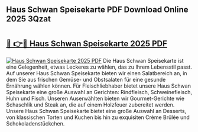 ## Haus Schwan Speisekarte PDF Download Online 2025 3Qzat

# <h2><a href="http://gcdtiz.nevu.top/?p=Haus+Schwan+Speisekarte">🔗 👉🔴 Haus Schwan Speisekarte 2025 PDF</a></h2>

[![Haus Schwan Speisekarte 2025 PDF](https://i.imgur.com/dBaPXMq.png)](http://gcdtiz.nevu.top/?p=Haus+Schwan+Speisekarte)
Die Haus Schwan Speisekarte ist eine Gelegenheit, etwas Leckeres zu wählen, das zu Ihrem Lebensstil passt. Auf unserer Haus Schwan Speisekarte bieten wir einen Salatbereich an, in dem Sie aus frischen Gemüse- und Obstsalaten für eine gesunde Ernährung wählen können. Für Fleischliebhaber bietet unsere Haus Schwan Speisekarte eine große Auswahl an Gerichten: Rindfleisch, Schweinefleisch, Huhn und Fisch. Unseren Auserwählten bieten wir Gourmet-Gerichte wie Schaschlik und Steak an, die auf einem Holzfeuer zubereitet werden. Unsere Haus Schwan Speisekarte bietet eine große Auswahl an Desserts, von klassischen Torten und Kuchen bis hin zu exquisiten Crème Brûlée und Schokoladenstückchen.
